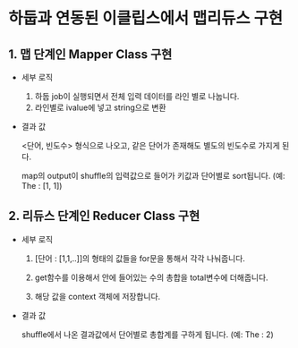 # 하둡과 연동된 이클립스에서 맵리듀스 구현

## 1. 맵 단계인 Mapper Class 구현

- 세부 로직

  1. 하둡 job이 실행되면서 전체 입력 데이터를 라인 별로 나눕니다.
  2. 라인별로 ivalue에 넣고 string으로 변환
  
- 결과 값

  <단어, 빈도수> 형식으로 나오고, 같은 단어가 존재해도 별도의 빈도수로 가지게 된다.

  map의 output이 shuffle의 입력값으로 들어가 키값과 단어별로 sort됩니다. (예: The : [1, 1])

## 2. 리듀스 단계인 Reducer Class 구현

- 세부 로직

  1. [단어 : [1,1,..]]의 형태의 값들을 for문을 통해서 각각 나눠줍니다.

  2.  get함수를 이용해서 안에 들어있는 수의 총합을 total변수에 더해줍니다.
  3. 해당 값을 context 객체에 저장합니다.

- 결과 값

  shuffle에서 나온 결과값에서 단어별로 총합계를 구하게 됩니다. (예: The : 2)